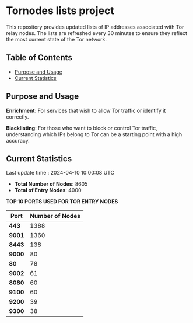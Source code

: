 # Tornodes lists project

This repository provides updated lists of IP addresses associated with Tor relay nodes. The lists are refreshed every 30 minutes to ensure they reflect the most current state of the Tor network.

## Table of Contents

- [Purpose and Usage](#purpose-and-usage)
- [Current Statistics](#current-statistics)


## Purpose and Usage

**Enrichment**: For services that wish to allow Tor traffic or identify it correctly.

**Blacklisting**: For those who want to block or control Tor traffic, understanding which IPs belong to Tor can be a starting point with a high accuracy.

## Current Statistics

Last update time : 2024-04-10 10:00:08 UTC

- **Total Number of Nodes**: 8605
- **Total of Entry Nodes**: 4000

**TOP 10 PORTS USED FOR TOR ENTRY NODES**

| **Port** | **Number of Nodes** |
|------|-----------------|
| **443**   | 1388  |
| **9001**   | 1360  |
| **8443**   | 138  |
| **9000**   | 80  |
| **80**   | 78  |
| **9002**   | 61  |
| **8080**   | 60  |
| **9100**   | 60  |
| **9200**   | 39  |
| **9300**   | 38  |

